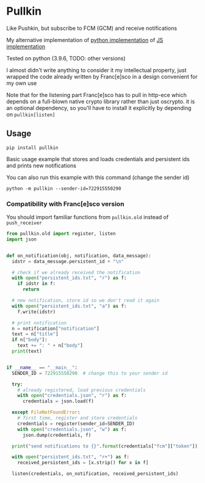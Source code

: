 # Pullkin

Like Pushkin, but subscribe to FCM (GCM) and receive notifications

My alternative implementation 
of [python implementation](https://github.com/Francesco149/push_receiver) 
of [JS implementation](https://github.com/MatthieuLemoine/push-receiver)

Tested on python (3.9.6, TODO: other versions)

I almost didn't write anything to consider it my intellectual property, 
just wrapped the code already written by Franc[e]sco in a design convenient for my own use 

Note that for the listening part Franc[e]sco has to pull in http-ece which depends
on a full-blown native crypto library rather than just oscrypto. it is
an optional dependency, so you'll have to install it explicitly by depending
on `pullkin[listen]`

## Usage

```shell
pip install pullkin
```

Basic usage example that stores and loads credentials and persistent ids
and prints new notifications

You can also run this example with this command (change the sender id)

```shell
python -m pullkin --sender-id=722915550290
```

### Compatibility with Franc[e]sco version

You should import familiar functions from `pullkin.old` instead of `push_receiver`

```python
from pullkin.old import register, listen
import json


def on_notification(obj, notification, data_message):
  idstr = data_message.persistent_id + "\n"

  # check if we already received the notification
  with open("persistent_ids.txt", "r") as f:
    if idstr in f:
      return

  # new notification, store id so we don't read it again
  with open("persistent_ids.txt", "a") as f:
    f.write(idstr)

  # print notification
  n = notification["notification"]
  text = n["title"]
  if n["body"]:
    text += ": " + n["body"]
  print(text)


if __name__ == "__main__":
  SENDER_ID = 722915550290  # change this to your sender id

  try:
    # already registered, load previous credentials
    with open("credentials.json", "r") as f:
      credentials = json.load(f)

  except FileNotFoundError:
    # first time, register and store credentials
    credentials = register(sender_id=SENDER_ID)
    with open("credentials.json", "w") as f:
      json.dump(credentials, f)

  print("send notifications to {}".format(credentials["fcm"]["token"]))

  with open("persistent_ids.txt", "r+") as f:
    received_persistent_ids = [x.strip() for x in f]

  listen(credentials, on_notification, received_persistent_ids)
```